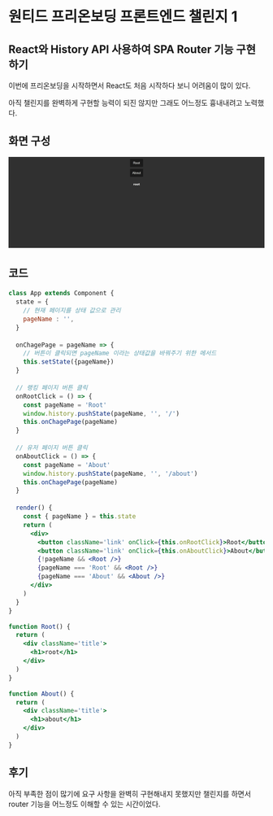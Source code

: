 # 원티드 프리온보딩 프론트엔드 챌린지 1

## React와 History API 사용하여 SPA Router 기능 구현하기

이번에 프리온보딩을 시작하면서 React도 처음 시작하다 보니 어려움이 많이 있다.

아직 챌린지를 완벽하게 구현할 능력이 되진 않지만 그래도 어느정도 흉내내려고 노력했다.

## 화면 구성

![root](./readme_img/root.png)

## 코드

```jsx
class App extends Component {
  state = {
    // 현재 페이지를 상태 값으로 관리
    pageName : '',
  }

  onChagePage = pageName => {
    // 버튼이 클릭되면 pageName 이라는 상태값을 바꿔주기 위한 메서드
    this.setState({pageName})
  }

  // 랭킹 페이지 버튼 클릭
  onRootClick = () => {
    const pageName = 'Root'
    window.history.pushState(pageName, '', '/')
    this.onChagePage(pageName)
  }

  // 유저 페이지 버튼 클릭
  onAboutClick = () => {
    const pageName = 'About'
    window.history.pushState(pageName, '', '/about')
    this.onChagePage(pageName)
  }

  render() {
    const { pageName } = this.state
    return (
      <div>
        <button className='link' onClick={this.onRootClick}>Root</button>
        <button className='link' onClick={this.onAboutClick}>About</button>
        {!pageName && <Root />}
        {pageName === 'Root' && <Root />}
        {pageName === 'About' && <About />}
      </div>
    )
  }
}
```

```jsx
function Root() {
  return (
    <div className='title'>
      <h1>root</h1>
    </div>
  )
}
```

```jsx
function About() {
  return (
    <div className='title'>
      <h1>about</h1>
    </div>
  )
}
```

## 후기

아직 부족한 점이 많기에 요구 사항을 완벽히 구현해내지 못했지만 챌린지를 하면서 router 기능을 어느정도 이해할 수 있는 시간이었다.